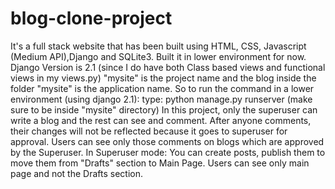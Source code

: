 # blog-clone-project
It's a full stack website that has been built using HTML, CSS, Javascript (Medium API),Django and SQLite3.
Built it in lower environment for now. Django Version is 2.1 (since I do have both Class based views and functional views in my views.py)
"mysite" is the project name and the blog inside the folder "mysite" is the application name.
So to run the command in a lower environment (using django 2.1): type:                                                                python manage.py runserver (make sure to be inside "mysite" directory)
In this project, only the superuser can write a blog and the rest can see and comment. 
After anyone comments, their changes will not be reflected because it goes to superuser for approval.
Users can see only those comments on blogs which are approved by the Superuser.
In Superuser mode: You can create posts, publish them to move them from "Drafts" section to Main Page.
Users can see only main page and not the Drafts section.
